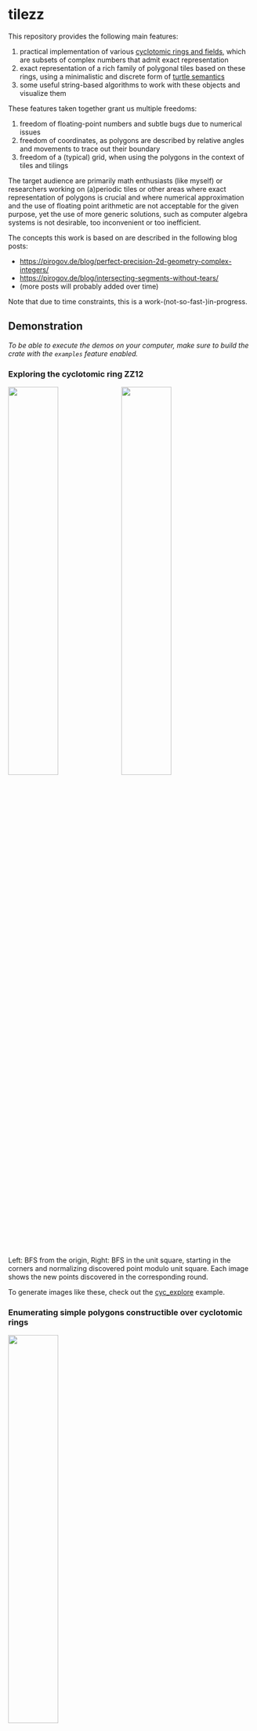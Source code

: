 # tilezz

This repository provides the following main features:

1. practical implementation of various [cyclotomic rings and fields](https://en.wikipedia.org/wiki/Cyclotomic_field), which are subsets of complex numbers that admit exact representation
2. exact representation of a rich family of polygonal tiles based on these rings, using a minimalistic and discrete form of [turtle semantics](https://en.wikipedia.org/wiki/Turtle_graphics)
3. some useful string-based algorithms to work with these objects and visualize them

These features taken together grant us multiple freedoms:

1. freedom of floating-point numbers and subtle bugs due to numerical issues
2. freedom of coordinates, as polygons are described by relative angles and movements to trace out their boundary
3. freedom of a (typical) grid, when using the polygons in the context of tiles and tilings

The target audience are primarily math enthusiasts (like myself) or researchers
working on (a)periodic tiles or other areas where exact representation of
polygons is crucial and where numerical approximation and the use of floating
point arithmetic are not acceptable for the given purpose, yet the use of more
generic solutions, such as computer algebra systems is not desirable, too
inconvenient or too inefficient.

The concepts this work is based on are described in the following blog posts:

* https://pirogov.de/blog/perfect-precision-2d-geometry-complex-integers/
* https://pirogov.de/blog/intersecting-segments-without-tears/
* (more posts will probably added over time)

Note that due to time constraints, this is a work-(not-so-fast-)in-progress.

## Demonstration

*To be able to execute the demos on your computer, make sure to build the crate with the `examples` feature enabled.*

### Exploring the cyclotomic ring ZZ12

<img src="https://github.com/user-attachments/assets/a7d1d698-8e7c-41a8-b2a8-49a8fed80c2e" width="45%" />
<img src="https://github.com/user-attachments/assets/d246fd60-bfed-4ff8-9393-2ae14e77e4d2" width="45%" />

Left: BFS from the origin, Right: BFS in the unit square, starting in the corners and normalizing discovered point modulo unit square. Each image shows the new points discovered in the corresponding round.

To generate images like these, check out the [cyc_explore](./src/bin/cyc_explore.rs) example.

### Enumerating simple polygons constructible over cyclotomic rings

<img src="https://github.com/user-attachments/assets/3940b499-8a11-40e0-a53f-3b145bc0b894" width="45%" />

All 965 distinct polyominos with boundary length up to 16, computed over ZZ4 (a few minutes with 1 thread on an old Thinkpad T460).

To generate images like these, check out the [rat_enum](./src/bin/rat_enum.rs) example.

## Usage

### Essential Concepts

This crate provides the abstract geometric API for using concrete
representations of constructible cyclotomic rings for some fixed root of unity,
and polygonal tiles build on top of these rings.

Instead of representing polygons by segments and coordinates, they are described
using a form of turtle semantics, i.e. interpreting a sequence of discrete
[external angles](https://en.wikipedia.org/wiki/Internal_and_external_angles) as
instructions for tracing out a polygon or segment chain from a given starting
point by performing unit-length steps in some direction. This, together with the
fact that we use cyclotomics for actual coordinates, helps avoiding dependence
on floating point numbers and explicit coordinates.

Here is a conceptual mapping for the relevant geometrical objects:

* a **point** corresponds to a **turtle**, which is an "oriented point" (it has an angle, defining its facing direction)
* a **polygonal chain** corresponds to a **snake**, which consists of instructions for a turtle
* a **polygon** corresponds to a *closed* snake, which I call a **rat** (for *rational tile*)
* a **tile patch** corresponds to a **pack**, which is a collection of combined rats

A **tile** is a [simple polygon](https://en.wikipedia.org/wiki/Simple_polygon),
i.e. a polygon without holes or self-intersections, and a segment chain, polygon, or tile
is *rational* if all the side lengths can be expressed as integer multiples of a
common length.

By using cyclotomic integers for coordinates and expressing all geometric
objects in terms of unit steps into some direction, each simple polygon allows
for a natural representation as a sequence of exterior angles along its boundary.
As the sequence is cyclic, there is one cyclicaly shifted sequence for each
starting vertex.

The **canonical representation** is then simply the [lexicographically
minimal](https://en.wikipedia.org/wiki/Lexicographically_minimal_string_rotation)
such sequence. Note that this gives us a **simple and efficient equivalence
check on polygons**: two polygons are equal iff they have the same canonical
angle sequence. Treating (rational) polygons as strings of angles also allows us
to use other efficient string-based algorithms, e.g. to compute combinations of
tiles.

This library also provides some plotting functionality based on
[plotterrs](https://github.com/plotters-rs/plotters), which means that you can
easily render tiles built with this crate into various backends, including PNG,
SVG, web pages (HTML5/WASM), including interactive usage in Jupyter.

### Interactive (Jupyter Notebook)

Thanks to the capabilities of the `plotters` library, it is easy to use
[Jupyter notebooks](https://jupyter.org/) with this crate to visualize polygonal tiles.

#### Requirements

* [Jupyter Notebook](https://jupyter.org/install#jupyter-notebook) (Arch Linux users see [here](https://wiki.archlinux.org/title/Jupyter))
* [evcxr](https://github.com/evcxr/evcxr)
* [evcxr_jupyter](https://github.com/evcxr/evcxr)

If you have all the dependencies installed correctly and can create/open Jupyter
Notebooks using a Rust kernel (check out the official
[evcxr documentation](https://plotters-rs.github.io/plotters-doc-data/evcxr-jupyter-integration.html)),
then you are already set up for using this crate interactively.

#### Rendering the Spectre Tile Over the Cyclotomic Integer Ring ZZ12

Here is how you can quickly construct and render the
[spectre tile](https://en.wikipedia.org/wiki/Einstein_problem):

**Step 1:** **(Recommended)** *This step is only needed if you want to use the most recent development version from this repository.*

Clone this repository and change to its directory, i.e. in a terminal run:

```bash
git clone https://github.com/apirogov/tilezz
cd tilezz
```

**Step 2:** Run `jupyter notebook`

**Step 3:** Open the [minimal example notebook](./examples/minimal.ipynb) **OR**
    Create a new Rust notebook (which is powered by `evcxr`) and add the following code into a cell:

```rust
// Build and load the crate
:dep plotters = { version = "^0.3.7", features = ["evcxr", "all_series"] }
// 1(a) if you want to use a published version of this crate:
// :dep tilezz = "*"
// 1(b) (RECOMMENDED) if you cloned this repository and want to use the current development version:
:dep tilezz = { path = ".." }

// Import what we need
use tilezz::cyclotomic::*;
use tilezz::snake::Turtle;
use tilezz::rat::Rat;

use plotters::prelude::*;
use tilezz::plotters::{plot_tile, TileStyle};

evcxr_figure((500,500), |root| {
    // Prepare the canvas
    let _ = root.fill(&WHITE);
    let root = root.margin(10, 10, 10, 10);

    // Define a sequence of external angles. As all segments have unit length, this fully determines a polygon
    let external_angles: &[i8] = &[3, 2, 0, 2, -3, 2, 3, 2, -3, 2, 3, -2, 3, -2];
    // Instantiate an abstract polygon over the cyclotomic ring ZZ12 (one full turn = 12 rotational unit steps)
    let s: Rat<ZZ12> = external_angles.try_into().unwrap();
    // Trace out the polygon in the cartesian plane using a canonical starting point and facing direction
    let p = s.to_polyline_f64(Turtle::default());
    // Plot the concretized polygon with default settings
    plot_tile(&root, &p, &TileStyle::default());

    Ok(())
})
```

After waiting for some seconds (the required dependencies have to be built
first, after that it is faster), you should see a plot showing the spectre tile.

## See Also

### Tiles and Tilings

It seems that people who work on/with tiles use software like:

* computer algebra systems, such as [SageMath](https://doc.sagemath.org/html/en/reference/number_fields/index.html)
* SAT or SMT solvers, such as [Z3](https://github.com/Z3Prover/z3)
* [PolyForm Puzzle Solver](https://www.jaapsch.net/puzzles/polysolver.htm)

SageMath or similar systems are of course much more heavy and require deeper
algebraic understanding to even ask what you want. This crate provides much
simpler (and I hope more efficient) solutions to much more specific problems.

Similarly, SAT or SMT solvers are excellent tools for certain NP-complete
problems (I have some experience using them), but encoding tiling problems into
suitable formulas is far from trivial and requires some thought and work (even
though it sometimes is [possible](https://www.hgreer.com/HatTile/)). It can
really pay off and work well if you have enough knowledge about SAT/SMT encoding
tricks and also have a deeper grasp on the structure of the problem at hand. But
it is not something I'd pull out to just quickly come up with a polygon and
check its behavior as a tile.

The PolyForm Solver seems to have
[some adoption](https://hedraweb.wordpress.com/2023/03/23/its-a-shape-jim-but-not-as-we-know-it/)
by the tiling community and looks like a mature and feature-rich package that I
eventually want to try out myself. From a cursory look, it seems like the
biggest conceptual difference is that **the PolyForm Solver is grid-based** - it
requires selecting some underlying grid of primitive cells from which the
polyform tiles can be built from. **My approach is grid-free**, so it is more
general. Technically, the cyclotomic integers *do* provide another kind of grid,
but it is not a typical periodic cell grid as typically used to describe tiles
and tilings.  This means that more exotic and irregular tiles can be expressed,
but also that there is less fixed structure to work with and exploit, and I
don't provide any sophisticated solvers (yet).

### Cyclotomic Integer Rings (i.e. Complex Integers)

I have no clue about abstract algebra and number theory (I just stumbled into
this topic trying to represent some tiles exactly), but it seems like there are
a few very general implementations of cyclotomic fields.

* https://github.com/CyclotomicFields/cyclotomic (Rust)
* https://github.com/walck/cyclotomic (Haskell)

Compared to these packages, I do not try to implement the full set of cyclotomic
integers (i.e. one type that includes and works with all roots of unity at
once). This crate provides **a *separate* ring/field for each supported root of
unity** instead, which then serves as the backbone for representing geometry of
suitable polygons.

The corresponding underlying representations are optimized for and limited to
the respective ring, there is **no overhead due to management of symbolic
representations** or anything like that, because for each ring, the provided
data type encodes the values of each ring as vectors over a linearly independent
set base of units (and all their distinct symbolic products), together with a
ring-specific implementation of multiplication, which hard-codes the symbolic
simplifications of expressions that appear during the evaluation of
multiplication.

I have have not tried to compare this crate to the other approaches or benchmark
anything yet, because the implementations of the complex integers were not the
intended main feature of this crate. If someone is mainly interested in this
crate for the implementation of the cyclotomic integer rings, I would be happy
to get some feedback on how this compares to the more generic implementations
with similar features.
